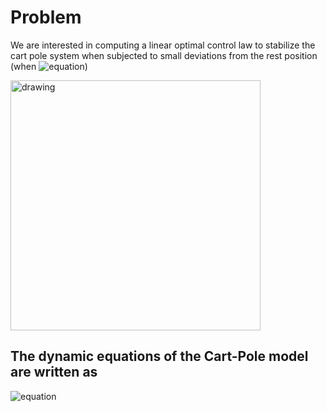 # Problem
We are interested in computing a linear optimal control law to stabilize the cart pole system when subjected to small
deviations from the rest position (when ![equation](https://latex.codecogs.com/svg.latex?x&space;=&space;0,&space;v&space;=&space;0,&space;\theta&space;=&space;\pi,&space;\omega&space;=&space;0))

<img src="https://danielpiedrahita.files.wordpress.com/2017/02/cart-pole.png" alt="drawing" width="400"/>

## The dynamic equations of the Cart-Pole model are written as

![equation](https://latex.codecogs.com/svg.latex?\begin{array}{rcl}&space;\dot{x}&space;&=&&space;v&space;\\&space;\dot{v}&space;&=&&space;\frac{f&space;&plus;&space;m_p&space;\sin\theta&space;(l&space;\omega^2&space;&plus;&space;g&space;\cos&space;\theta)}{m_c&space;&plus;&space;m_p&space;\sin^2&space;\theta}&space;\\&space;\dot{\theta}&space;&=&&space;\omega\\&space;\dot{\omega}&space;&=&&space;\frac{-f\cos\theta&space;-m_p&space;l&space;\omega^2&space;\cos\theta\sin\theta&space;-&space;(m_c&space;&plus;&space;m_p)g&space;\sin\theta}{l(m_c&space;&plus;&space;m_p&space;\sin^2&space;\theta)}&space;\end{array})
